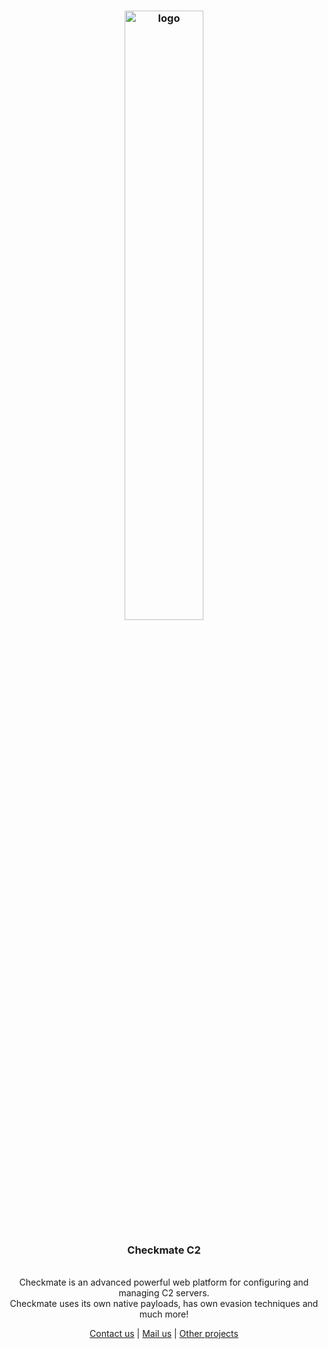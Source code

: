 <h3 align="center"><img src="https://avatars.githubusercontent.com/u/125822690?s=400&u=d935b9bdb4b74b61fc553a85cc071c27e22e2cc9&v=4" alt="logo" width="50%"></h3>

<h3 align="center"><strong>Checkmate C2</strong></h4>

<p align="center">
    <br>Checkmate is an advanced powerful web platform for configuring and managing C2 servers.
    <br>Checkmate uses its own native payloads, has own evasion techniques and much more!
    <br>
    <p align="center"><a href="https://entysec.com">Contact us</a> | <a href="mailto:entysec@gmail.com?subject=Checkmate C2&body=Your question here...">Mail us</a> | <a href="https://github.com/orgs/EntySec/repositories">Other projects</a><p>
</p>
